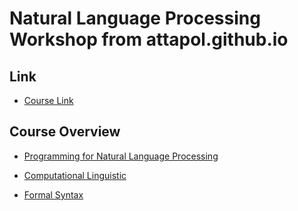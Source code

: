 # Natural Language Processing Workshop from attapol.github.io

## Link

- [Course Link](https://attapol.github.io/teaching.html)

## Course Overview

- [Programming for Natural Language Processing](https://attapol.github.io/programming)

- [Computational Linguistic](https://attapol.github.io/compling)

- [Formal Syntax](https://attapol.github.io/syntax)

